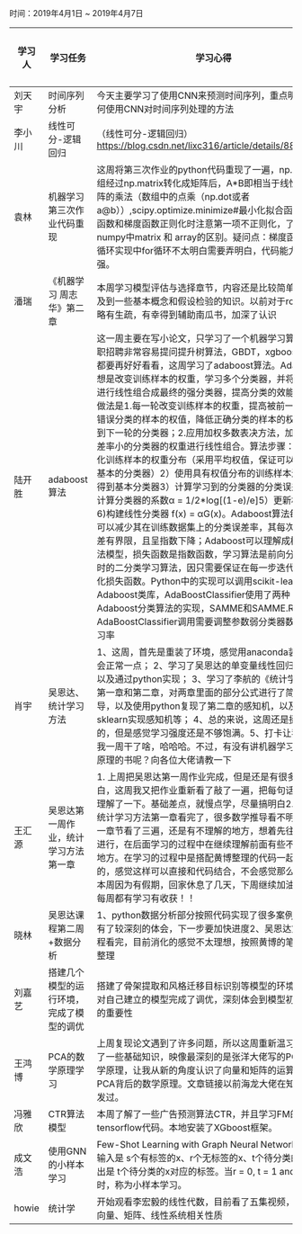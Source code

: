 时间：2019年4月1日 ~ 2019年4月7日

学习人 | 学习任务 | 学习心得 | 参考资料
-- | -- | -- | --
刘天宇 |	时间序列分析	| 今天主要学习了使用CNN来预测时间序列，重点明白了如何使用CNN对时间序列处理的方法
李小川 |	线性可分-逻辑回归	| （线性可分-逻辑回归）https://blog.csdn.net/lixc316/article/details/88970891
袁林	| 机器学习第三次作业代码重现| 	这周将第三次作业的python代码重现了一遍，np.array数组经过np.matrix转化成矩阵后，A*B即相当于线性代数矩阵的乘法（数组中的点乘（np.dot或者a@b））,scipy.optimize.minimize#最小化拟合函数,代价函数和梯度函数正则化时注意第一项不正则化，了解了numpy中matrix 和 array的区别。疑问点：梯度函数用for循环实现中for循环不太明白需要弄明白，代码能力需要加强。
潘瑞	| 《机器学习 周志华》第二章	| 本周学习模型评估与选择章节，内容还是比较简单，只涉及到一些基本概念和假设检验的知识。以前对于roc和auc略有生疏，有幸得到辅助南瓜书，加深了认识
陆开胜	| adaboost算法	| 这一周主要在写小论文，只学习了一个机器学习算法，求职招聘非常容易提问提升树算法，GBDT，xgboost，准备都要再好好看看，这周学习了adaboost算法。Adaboost思想是改变训练样本的权重，学习多个分类器，并将分类型进行线性组合成最终的强分类器，提高分类的效能。具体做法是1.每一轮改变训练样本的权重，提高被前一轮分类器错误分类的样本的权值，降低正确分类的样本的权重，得到下一轮的分类器；2.应用加权多数表决方法，加大分类误差率小的分类器的权重进行线性组合。算法步骤：1）初始化训练样本的权重分布（采用平均权值，保证可以学习最基本的分类器）2）使用具有权值分布的训练样本进行学习得到基本分类器3）计算学习到的分类器的分类误差率e4)计算分类器的系数α = 1/2*log[(1-e)/e]5）更新权值分布6)构建线性分类器 f(x) = αG(x)。Adaboost算法每次迭代可以减少其在训练数据集上的分类误差率，其每次训练误差有界限，且呈指数下降；Adaboost可以理解成模型是加法模型，损失函数是指数函数，学习算法是前向分布算法时的二分类学习算法，因只需要保证在每一步迭代中极小化损失函数。Python中的实现可以调用scikit-learn中Adaboost类库，AdaBoostClassifier使用了两种Adaboost分类算法的实现，SAMME和SAMME.R，AdaBoostClassifier调用需要调整参数弱分类器数量和学习率
肖宇| 	吴恩达、统计学习方法	| 1、这周，首先是重装了环境，感觉用anaconda装的坏境会正常一点；                                    2、学习了吴恩达的单变量线性回归的概念，以及通过python实现；                                         3、学习了李航的《统计学习方法》第一章和第二章，对两章里面的部分公式进行了简单的推导，以及使用python复现了第二章的感知机，以及通过sklearn实现感知机等；                                   4、总的来说，这周还是挺有收获的，但是感觉学习强度还是不够饱满。5、打卡让我知道了我一周干了啥，哈哈哈。不过，有没有讲机器学习中数学原理的书呢？向各位大佬请教一下
王汇源| 	吴恩达第一周作业，统计学习方法第一章| 	1. 上周把吴恩达第一周作业完成，但是还是有很多不明白，这周我又把作业重新看了敲了一遍，把每句话都好好理解了一下。基础差点，就慢点学，尽量搞明白2. 本周把统计学习方法第一章看完了，很多数学推导看不明白。第一章节看了三遍，还是有不理解的地方，想着先往后继续进行，在后面学习的过程中在继续理解前面有些不明白的地方。在学习的过程中是搭配黄博整理的代码一起学习的，感觉这样可以直接和代码结合，不会感觉那么无聊。本周因为有假期，回家休息了几天，下周继续加油，坚持每周都有学习有收获！！
晓林	| 吴恩达课程第二周+数据分析	| 1、python数据分析部分按照代码实现了很多案例，对知识有了较深刻的体会，下一步要加快进度2、吴恩达第二周课程看完，目前消化的感觉不太理想，按照黄博的笔记正在整理
刘嘉艺	| 搭建几个模型的运行环境，完成了模型的调优| 	搭建了骨架提取和风格迁移目标识别等模型的环境搭建，对自己建立的模型完成了调优，深刻体会到模型初值选择的重要性
王鸿博	| PCA的数学原理学习| 	上周复现论文遇到了许多问题，所以这周重新温习和学习了一些基础知识，映像最深刻的是张洋大佬写的PCA的数学原理，让我从新的角度认识了向量和矩阵的运算，以及PCA背后的数学原理。文章链接以前海龙大佬在知识星球发过。
冯雅欣| 	CTR算法模型	| 本周了解了一些广告预测算法CTR，并且学习FM的tensorflow代码。本地安装了XGboost框架。
成文浩| 	使用GNN的小样本学习	| Few-Shot Learning with Graph Neural Networks模型的输入是 s个有标签的x、r个无标签的x、t个待分类的x，输出是 t个待分类的x对应的标签。当r = 0, t = 1 and s = qK时，称为小样本学习。
howie | 统计学 | 开始观看李宏毅的线性代数，目前看了五集视频，理解了向量、矩阵、线性系统相关性质
